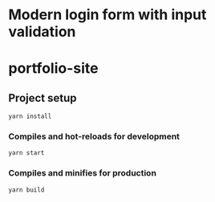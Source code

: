 # Modern login form with input validation
# portfolio-site

## Project setup
```
yarn install
```

### Compiles and hot-reloads for development
```
yarn start
```

### Compiles and minifies for production
```
yarn build
